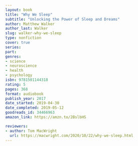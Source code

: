```yaml
---
layout: book
title: "Why We Sleep"
subtitle: "Unlocking the Power of Sleep and Dreams"
author: Matthew Walker
author_last: Walker
slug: walker-why-we-sleep
type: nonfiction
cover: true
series: 
part: 
genres:
- science
- neuroscience
- health
- psychology
isbn: 9781501144318
rating: 5
pages: 368
format: audiobook
publish_year: 2017
date_started: 2019-04-30
date_completed: 2019-05-12
goodreads_id: 34466963
amazon_link: https://amzn.to/2BslbHS

reviewers:
- author: Tom MacWright
  url: https://macwright.com/2020/10/22/why-we-sleep.html
---
```

